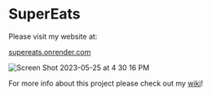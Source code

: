 # SuperEats

Please visit my website at:

[supereats.onrender.com]


![Screen Shot 2023-05-25 at 4 30 16 PM](https://github.com/Nemurs/SuperEats/assets/118857412/e5d60f81-0899-4c38-935b-6622de726df9)


For more info about this project please check out my [wiki]!

[wiki]: https://github.com/Nemurs/SuperEats/wiki
[supereats.onrender.com]: https://supereats.onrender.com/
